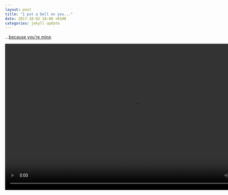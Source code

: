 ```yaml
---
layout: post
title: "I put a bell on you..."
date: 2017-10-02 18:00 +0100
categories: jekyll update
---
```

...[because you're mine](https://youtu.be/PwXai-sgM-s). 

<video src="https://github.com/tombye/trexit/raw/gh-pages/assets/images/cow-with-bell-2.mp4" controls height="480" width="848" preload="metadata"><a href=" https://github.com/tombye/trexit/raw/gh-pages/assets/images/cow-with-bell-2.mp4">Download this video of a cow with a bell around its neck.</a></video>
